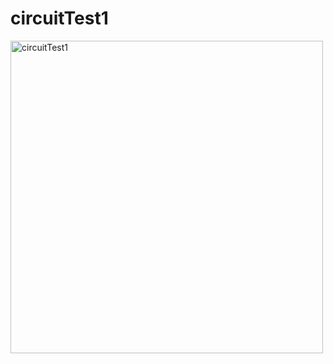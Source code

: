 # circuitTest1

<img src = "https://github.com/MECHALABS-LLC/circuitTest1/assets/168731666/61b79b83-d80a-428e-b57d-d9d5b6843e0e" alt = "circuitTest1" width = "500" />
